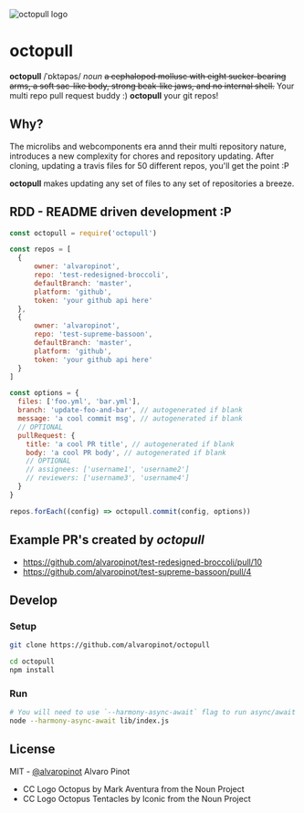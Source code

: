 ![octopull logo](https://cloud.githubusercontent.com/assets/6654199/22862692/168e8cb6-f14d-11e6-9dec-500819127c5c.png)

# octopull

**octopull** /ˈɒktəpəs/ *noun*
~~a cephalopod mollusc with eight sucker-bearing arms, a soft sac-like body, strong beak-like jaws, and no internal shell.~~ Your multi repo pull request buddy :) **octopull** your git repos!

## Why?
The microlibs and webcomponents era annd their multi repository nature, introduces
a new complexity for chores and repository updating. After cloning, updating a
travis files for 50 different repos, you'll get the point :P

**octopull** makes updating any set of files to any set of repositories a breeze.


## RDD - README driven development :P

```js
const octopull = require('octopull')

const repos = [
  {
      owner: 'alvaropinot',
      repo: 'test-redesigned-broccoli',
      defaultBranch: 'master',
      platform: 'github',
      token: 'your github api here'
  },
  {
      owner: 'alvaropinot',
      repo: 'test-supreme-bassoon',
      defaultBranch: 'master',
      platform: 'github',
      token: 'your github api here'
  }
]

const options = {
  files: ['foo.yml', 'bar.yml'],
  branch: 'update-foo-and-bar', // autogenerated if blank
  message: 'a cool commit msg', // autogenerated if blank
  // OPTIONAL
  pullRequest: {
    title: 'a cool PR title', // autogenerated if blank
    body: 'a cool PR body', // autogenerated if blank
    // OPTIONAL
    // assignees: ['username1', 'username2']
    // reviewers: ['username3', 'username4']
  }
}

repos.forEach((config) => octopull.commit(config, options))
```

## Example PR's created by *octopull*
* https://github.com/alvaropinot/test-redesigned-broccoli/pull/10
* https://github.com/alvaropinot/test-supreme-bassoon/pull/4

## Develop

### Setup

```sh
git clone https://github.com/alvaropinot/octopull

cd octopull
npm install
```

### Run

```sh
# You will need to use `--harmony-async-await` flag to run async/await code.
node --harmony-async-await lib/index.js
```

## License

MIT - [@alvaropinot](http://twitter.com/alvaropinot) Alvaro Pinot

* CC Logo Octopus by Mark Aventura from the Noun Project
* CC Logo Octopus Tentacles by Iconic from the Noun Project
